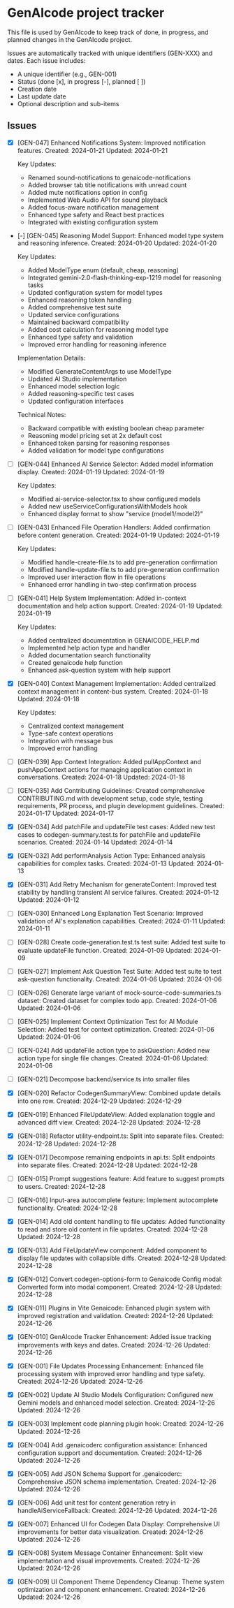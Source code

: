 # GenAIcode project tracker

This file is used by GenAIcode to keep track of done, in progress, and planned changes in the GenAIcode project.

Issues are automatically tracked with unique identifiers (GEN-XXX) and dates. Each issue includes:

- A unique identifier (e.g., GEN-001)
- Status (done [x], in progress [-], planned [ ])
- Creation date
- Last update date
- Optional description and sub-items

## Issues

- [x] [GEN-047] Enhanced Notifications System: Improved notification features. Created: 2024-01-21 Updated: 2024-01-21

  Key Updates:

  - Renamed sound-notifications to genaicode-notifications
  - Added browser tab title notifications with unread count
  - Added mute notifications option in config
  - Implemented Web Audio API for sound playback
  - Added focus-aware notification management
  - Enhanced type safety and React best practices
  - Integrated with existing configuration system

- [-] [GEN-045] Reasoning Model Support: Enhanced model type system and reasoning inference. Created: 2024-01-20 Updated: 2024-01-20

  Key Updates:

  - Added ModelType enum (default, cheap, reasoning)
  - Integrated gemini-2.0-flash-thinking-exp-1219 model for reasoning tasks
  - Updated configuration system for model types
  - Enhanced reasoning token handling
  - Added comprehensive test suite
  - Updated service configurations
  - Maintained backward compatibility
  - Added cost calculation for reasoning model type
  - Enhanced type safety and validation
  - Improved error handling for reasoning inference

  Implementation Details:

  - Modified GenerateContentArgs to use ModelType
  - Updated AI Studio implementation
  - Enhanced model selection logic
  - Added reasoning-specific test cases
  - Updated configuration interfaces

  Technical Notes:

  - Backward compatible with existing boolean cheap parameter
  - Reasoning model pricing set at 2x default cost
  - Enhanced token parsing for reasoning responses
  - Added validation for model type configurations

- [ ] [GEN-044] Enhanced AI Service Selector: Added model information display. Created: 2024-01-19 Updated: 2024-01-19

  Key Updates:

  - Modified ai-service-selector.tsx to show configured models
  - Added new useServiceConfigurationsWithModels hook
  - Enhanced display format to show "service (model1/model2)"

- [ ] [GEN-043] Enhanced File Operation Handlers: Added confirmation before content generation. Created: 2024-01-19 Updated: 2024-01-19

  Key Updates:

  - Modified handle-create-file.ts to add pre-generation confirmation
  - Modified handle-update-file.ts to add pre-generation confirmation
  - Improved user interaction flow in file operations
  - Enhanced error handling in two-step confirmation process

- [ ] [GEN-041] Help System Implementation: Added in-context documentation and help action support. Created: 2024-01-19 Updated: 2024-01-19

  Key Updates:

  - Added centralized documentation in GENAICODE_HELP.md
  - Implemented help action type and handler
  - Added documentation search functionality
  - Created genaicode help function
  - Enhanced ask-question system with help support

- [x] [GEN-040] Context Management Implementation: Added centralized context management in content-bus system. Created: 2024-01-18 Updated: 2024-01-18

  Key Updates:

  - Centralized context management
  - Type-safe context operations
  - Integration with message bus
  - Improved error handling

- [ ] [GEN-039] App Context Integration: Added pullAppContext and pushAppContext actions for managing application context in conversations. Created: 2024-01-18 Updated: 2024-01-18

- [ ] [GEN-035] Add Contributing Guidelines: Created comprehensive CONTRIBUTING.md with development setup, code style, testing requirements, PR process, and plugin development guidelines. Created: 2024-01-17 Updated: 2024-01-17

- [x] [GEN-034] Add patchFile and updateFile test cases: Added new test cases to codegen-summary.test.ts for patchFile and updateFile scenarios. Created: 2024-01-14 Updated: 2024-01-14

- [x] [GEN-032] Add performAnalysis Action Type: Enhanced analysis capabilities for complex tasks. Created: 2024-01-13 Updated: 2024-01-13

- [x] [GEN-031] Add Retry Mechanism for generateContent: Improved test stability by handling transient AI service failures. Created: 2024-01-12 Updated: 2024-01-12

- [ ] [GEN-030] Enhanced Long Explanation Test Scenario: Improved validation of AI's explanation capabilities. Created: 2024-01-11 Updated: 2024-01-11

- [ ] [GEN-028] Create code-generation.test.ts test suite: Added test suite to evaluate updateFile function. Created: 2024-01-09 Updated: 2024-01-09

- [ ] [GEN-027] Implement Ask Question Test Suite: Added test suite to test ask-question functionality. Created: 2024-01-06 Updated: 2024-01-06

- [ ] [GEN-026] Generate large variant of mock-source-code-summaries.ts dataset: Created dataset for complex todo app. Created: 2024-01-06 Updated: 2024-01-06

- [ ] [GEN-025] Implement Context Optimization Test for AI Module Selection: Added test for context optimization. Created: 2024-01-06 Updated: 2024-01-06

- [ ] [GEN-024] Add updateFile action type to askQuestion: Added new action type for single file changes. Created: 2024-01-06 Updated: 2024-01-06

- [ ] [GEN-021] Decompose backend/service.ts into smaller files

- [x] [GEN-020] Refactor CodegenSummaryView: Combined update details into one row. Created: 2024-12-29 Updated: 2024-12-29

- [x] [GEN-019] Enhanced FileUpdateView: Added explanation toggle and advanced diff view. Created: 2024-12-28 Updated: 2024-12-28

- [x] [GEN-018] Refactor utility-endpoint.ts: Split into separate files. Created: 2024-12-28 Updated: 2024-12-28

- [x] [GEN-017] Decompose remaining endpoints in api.ts: Split endpoints into separate files. Created: 2024-12-28 Updated: 2024-12-28

- [ ] [GEN-015] Prompt suggestions feature: Add feature to suggest prompts to users. Created: 2024-12-28

- [ ] [GEN-016] Input-area autocomplete feature: Implement autocomplete functionality. Created: 2024-12-28

- [x] [GEN-014] Add old content handling to file updates: Added functionality to read and store old content in file updates. Created: 2024-12-28 Updated: 2024-12-28

- [x] [GEN-013] Add FileUpdateView component: Added component to display file updates with collapsible diffs. Created: 2024-12-28 Updated: 2024-12-28

- [x] [GEN-012] Convert codegen-options-form to Genaicode Config modal: Converted form into modal component. Created: 2024-12-28 Updated: 2024-12-28

- [x] [GEN-011] Plugins in Vite Genaicode: Enhanced plugin system with improved registration and validation. Created: 2024-12-26 Updated: 2024-12-26

- [x] [GEN-010] GenAIcode Tracker Enhancement: Added issue tracking improvements with keys and dates. Created: 2024-12-26 Updated: 2024-12-26

- [x] [GEN-001] File Updates Processing Enhancement: Enhanced file processing system with improved error handling and type safety. Created: 2024-12-26 Updated: 2024-12-26

- [x] [GEN-002] Update AI Studio Models Configuration: Configured new Gemini models and enhanced model selection. Created: 2024-12-26 Updated: 2024-12-26

- [x] [GEN-003] Implement code planning plugin hook: Created: 2024-12-26 Updated: 2024-12-26

- [x] [GEN-004] Add .genaicoderc configuration assistance: Enhanced configuration support and documentation. Created: 2024-12-26 Updated: 2024-12-26

- [x] [GEN-005] Add JSON Schema Support for .genaicoderc: Comprehensive JSON schema implementation. Created: 2024-12-26 Updated: 2024-12-26

- [x] [GEN-006] Add unit test for content generation retry in handleAiServiceFallback: Created: 2024-12-26 Updated: 2024-12-26

- [x] [GEN-007] Enhanced UI for Codegen Data Display: Comprehensive UI improvements for better data visualization. Created: 2024-12-26 Updated: 2024-12-26

- [x] [GEN-008] System Message Container Enhancement: Split view implementation and visual improvements. Created: 2024-12-26 Updated: 2024-12-26

- [x] [GEN-009] UI Component Theme Dependency Cleanup: Theme system optimization and component enhancement. Created: 2024-12-26 Updated: 2024-12-26
